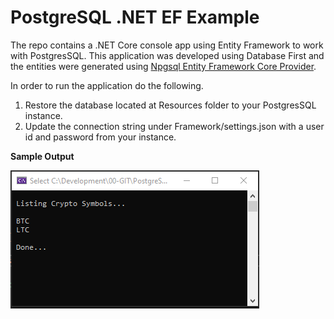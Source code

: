 # PostgreSQL .NET EF Example

The repo contains a .NET Core console app using Entity Framework to work with PostgresSQL.  This application was developed using Database First and the entities were generated using [Npgsql Entity Framework Core Provider](https://www.npgsql.org/efcore/).

In order to run the application do the following.

1. Restore the database located at Resources folder to your PostgresSQL instance.
2. Update the connection string under Framework/settings.json with a user id and password from your instance. 





**Sample Output**

![](https://github.com/RegencySoftware/PostgreSQLEntityFramework/blob/main/PostgresSQLTest/Resources/ScreenShot.png?raw=true)